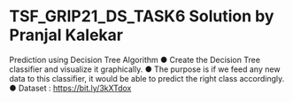 # TSF_GRIP21_DS_TASK6 Solution by Pranjal Kalekar
Prediction using Decision Tree Algorithm
● Create the Decision Tree classifier and visualize it graphically.
● The purpose is if we feed any new data to this classifier, it would be able to
predict the right class accordingly.
● Dataset : https://bit.ly/3kXTdox
